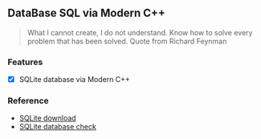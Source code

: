 ## DataBase SQL via Modern C++

> What I cannot create, I do not understand. Know how to solve every problem that has been solved. Quote from Richard Feynman

### **Features**
- [x] SQLite database via Modern C++


### **Reference**
- [SQLite download](https://sqlite.org/download.html)
- [SQLite database check](https://sqliteviewer.app/#/basic.db/table/User/)
